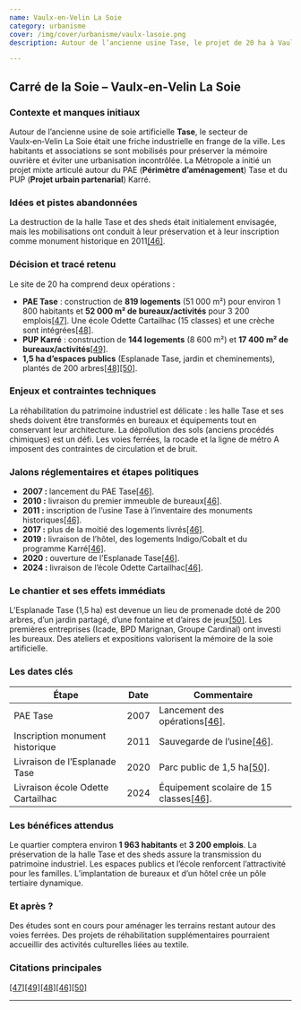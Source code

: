 ```yaml
---
name: Vaulx-en-Velin La Soie
category: urbanisme
cover: /img/cover/urbanisme/vaulx-lasoie.png
description: Autour de l’ancienne usine Tase, le projet de 20 ha à Vaulx-en-Velin La Soie réunit deux opérations : le PAE Tase (819 logements, 52 000 m² d’activités, école et crèche) et le PUP Karré (144 logements, 17 400 m² d’activités). La halle et les sheds, initialement menacés, ont été inscrits aux monuments historiques en 2011. L’opération intègre 1,5 ha d’espaces publics (Esplanade Tase, jardin partagé, 200 arbres). Les premières livraisons (bureaux, logements, hôtel) ont eu lieu dès 2010, l’Esplanade a ouvert en 2020 et l’école Odette Cartailhac a été inaugurée en 2024. À terme, le quartier comptera près de 2 000 habitants et 3 200 emplois, avec un pôle tertiaire dynamique et un patrimoine industriel préservé.

---
```

## Carré de la Soie – **Vaulx‑en‑Velin La Soie**

### Contexte et manques initiaux

Autour de l’ancienne usine de soie artificielle **Tase**, le secteur de Vaulx‑en‑Velin La Soie était une friche industrielle en frange de la ville. Les habitants et associations se sont mobilisés pour préserver la mémoire ouvrière et éviter une urbanisation incontrôlée. La Métropole a initié un projet mixte articulé autour du PAE (**Périmètre d’aménagement**) Tase et du PUP (**Projet urbain partenarial**) Karré.

### Idées et pistes abandonnées

La destruction de la halle Tase et des sheds était initialement envisagée, mais les mobilisations ont conduit à leur préservation et à leur inscription comme monument historique en 2011[\[46\]](https://carredesoie.grandlyon.com/operations/vaulx-en-velin-la-soie/#:~:text=2011).

### Décision et tracé retenu

Le site de 20 ha comprend deux opérations :

- **PAE Tase** : construction de **819 logements** (51 000 m²) pour environ 1 800 habitants et **52 000 m² de bureaux/activités** pour 3 200 emplois[\[47\]](https://carredesoie.grandlyon.com/operations/vaulx-en-velin-la-soie/#:~:text=). Une école Odette Cartailhac (15 classes) et une crèche sont intégrées[\[48\]](https://carredesoie.grandlyon.com/operations/vaulx-en-velin-la-soie/#:~:text=1%2C5%20ha%20d%E2%80%99espaces%20vert%20au,splanade%20Tase%20et%20voies%20pi%C3%A9tonnes).
- **PUP Karré** : construction de **144 logements** (8 600 m²) et **17 400 m² de bureaux/activités**[\[49\]](https://carredesoie.grandlyon.com/operations/vaulx-en-velin-la-soie/#:~:text=PUP%20Karr%C3%A9%20,2).
- **1,5 ha d’espaces publics** (Esplanade Tase, jardin et cheminements), plantés de 200 arbres[\[48\]](https://carredesoie.grandlyon.com/operations/vaulx-en-velin-la-soie/#:~:text=1%2C5%20ha%20d%E2%80%99espaces%20vert%20au,splanade%20Tase%20et%20voies%20pi%C3%A9tonnes)[\[50\]](https://carredesoie.grandlyon.com/operations/vaulx-en-velin-la-soie/#:~:text=Au%20pied%20de%20l%E2%80%99usine%20TASE,jardin%20partag%C3%A9%20Potager%20en%20Soie).

### Enjeux et contraintes techniques

La réhabilitation du patrimoine industriel est délicate : les halle Tase et ses sheds doivent être transformés en bureaux et équipements tout en conservant leur architecture. La dépollution des sols (anciens procédés chimiques) est un défi. Les voies ferrées, la rocade et la ligne de métro A imposent des contraintes de circulation et de bruit.

### Jalons réglementaires et étapes politiques

- **2007 :** lancement du PAE Tase[\[46\]](https://carredesoie.grandlyon.com/operations/vaulx-en-velin-la-soie/#:~:text=2011).
- **2010 :** livraison du premier immeuble de bureaux[\[46\]](https://carredesoie.grandlyon.com/operations/vaulx-en-velin-la-soie/#:~:text=2011).
- **2011 :** inscription de l’usine Tase à l’inventaire des monuments historiques[\[46\]](https://carredesoie.grandlyon.com/operations/vaulx-en-velin-la-soie/#:~:text=2011).
- **2017 :** plus de la moitié des logements livrés[\[46\]](https://carredesoie.grandlyon.com/operations/vaulx-en-velin-la-soie/#:~:text=2011).
- **2019 :** livraison de l’hôtel, des logements Indigo/Cobalt et du programme Karré[\[46\]](https://carredesoie.grandlyon.com/operations/vaulx-en-velin-la-soie/#:~:text=2011).
- **2020 :** ouverture de l’Esplanade Tase[\[46\]](https://carredesoie.grandlyon.com/operations/vaulx-en-velin-la-soie/#:~:text=2011).
- **2024 :** livraison de l’école Odette Cartailhac[\[46\]](https://carredesoie.grandlyon.com/operations/vaulx-en-velin-la-soie/#:~:text=2011).

### Le chantier et ses effets immédiats

L’Esplanade Tase (1,5 ha) est devenue un lieu de promenade doté de 200 arbres, d’un jardin partagé, d’une fontaine et d’aires de jeux[\[50\]](https://carredesoie.grandlyon.com/operations/vaulx-en-velin-la-soie/#:~:text=Au%20pied%20de%20l%E2%80%99usine%20TASE,jardin%20partag%C3%A9%20Potager%20en%20Soie). Les premières entreprises (Icade, BPD Marignan, Groupe Cardinal) ont investi les bureaux. Des ateliers et expositions valorisent la mémoire de la soie artificielle.

### Les dates clés

| Étape | Date | Commentaire |
| --- | --- | --- |
| PAE Tase | 2007 | Lancement des opérations[\[46\]](https://carredesoie.grandlyon.com/operations/vaulx-en-velin-la-soie/#:~:text=2011). |
| Inscription monument historique | 2011 | Sauvegarde de l’usine[\[46\]](https://carredesoie.grandlyon.com/operations/vaulx-en-velin-la-soie/#:~:text=2011). |
| Livraison de l’Esplanade Tase | 2020 | Parc public de 1,5 ha[\[50\]](https://carredesoie.grandlyon.com/operations/vaulx-en-velin-la-soie/#:~:text=Au%20pied%20de%20l%E2%80%99usine%20TASE,jardin%20partag%C3%A9%20Potager%20en%20Soie). |
| Livraison école Odette Cartailhac | 2024 | Équipement scolaire de 15 classes[\[46\]](https://carredesoie.grandlyon.com/operations/vaulx-en-velin-la-soie/#:~:text=2011). |

### Les bénéfices attendus

Le quartier comptera environ **1 963 habitants** et **3 200 emplois**. La préservation de la halle Tase et des sheds assure la transmission du patrimoine industriel. Les espaces publics et l’école renforcent l’attractivité pour les familles. L’implantation de bureaux et d’un hôtel crée un pôle tertiaire dynamique.

### Et après ?

Des études sont en cours pour aménager les terrains restant autour des voies ferrées. Des projets de réhabilitation supplémentaires pourraient accueillir des activités culturelles liées au textile.

### Citations principales

[\[47\]](https://carredesoie.grandlyon.com/operations/vaulx-en-velin-la-soie/#:~:text=)[\[49\]](https://carredesoie.grandlyon.com/operations/vaulx-en-velin-la-soie/#:~:text=PUP%20Karr%C3%A9%20,2)[\[48\]](https://carredesoie.grandlyon.com/operations/vaulx-en-velin-la-soie/#:~:text=1%2C5%20ha%20d%E2%80%99espaces%20vert%20au,splanade%20Tase%20et%20voies%20pi%C3%A9tonnes)[\[46\]](https://carredesoie.grandlyon.com/operations/vaulx-en-velin-la-soie/#:~:text=2011)[\[50\]](https://carredesoie.grandlyon.com/operations/vaulx-en-velin-la-soie/#:~:text=Au%20pied%20de%20l%E2%80%99usine%20TASE,jardin%20partag%C3%A9%20Potager%20en%20Soie)

---
